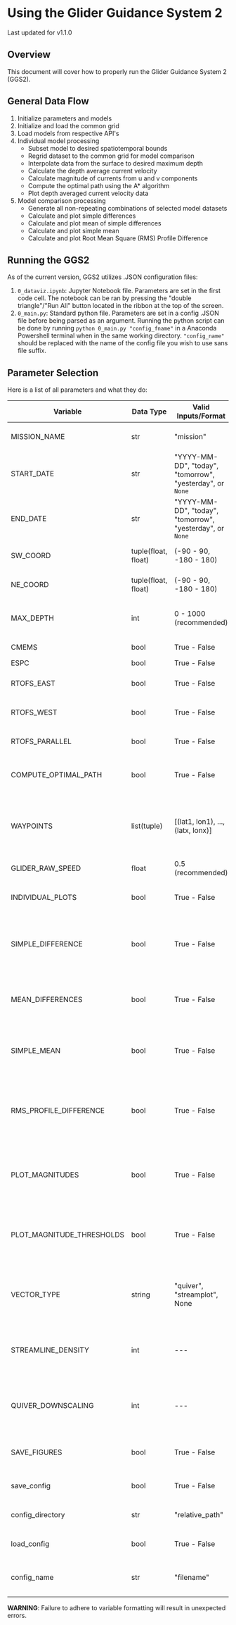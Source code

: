 # Using the Glider Guidance System 2

Last updated for v1.1.0

## Overview

This document will cover how to properly run the Glider Guidance System 2 (GGS2).

## General Data Flow

1. Initialize parameters and models
2. Initialize and load the common grid
3. Load models from respective API's
4. Individual model processing
    - Subset model to desired spatiotemporal bounds
    - Regrid dataset to the common grid for model comparison
    - Interpolate data from the surface to desired maximum depth
    - Calculate the depth average current velocity
    - Calculate magnitude of currents from u and v components
    - Compute the optimal path using the A* algorithm
    - Plot depth averaged current velocity data
5. Model comparison processing
    - Generate all non-repeating combinations of selected model datasets
    - Calculate and plot simple differences
    - Calculate and plot mean of simple differences
    - Calculate and plot simple mean
    - Calculate and plot Root Mean Square (RMS) Profile Difference

## Running the GGS2

As of the current version, GGS2 utilizes .JSON configuration files:

1. `0_dataviz.ipynb`: Jupyter Notebook file. Parameters are set in the first code cell. The notebook can be ran by pressing the "double triangle"/"Run All" button located in the ribbon at the top of the screen.
2. `0_main.py`: Standard python file. Parameters are set in a config .JSON file before being parsed as an argument. Running the python script can be done by running `python 0_main.py "config_fname"` in a Anaconda Powershell terminal when in the same working directory. `"config_name"` should be replaced with the name of the config file you wish to use sans file suffix.

## Parameter Selection

Here is a list of all parameters and what they do:

| Variable | Data Type | Valid Inputs/Format | Notes |
|---|---|---|---|
| MISSION_NAME | str | "mission" | Name of the mission configuration. |
| START_DATE | str | "YYYY-MM-DD", "today", "tomorrow", "yesterday", or `None` | Sample start date |
| END_DATE | str | "YYYY-MM-DD", "today", "tomorrow", "yesterday", or `None` | Sample end date |
| SW_COORD | tuple(float, float) | (-90 - 90, -180 - 180) | Southwest boundary coordinate |
| NE_COORD | tuple(float, float) | (-90 - 90, -180 - 180) | Northeast boundary coordinate |
| MAX_DEPTH | int | 0 - 1000 (recommended) | Maximum working depth (m) of glider model |
| CMEMS | bool | True - False | European Model |
| ESPC | bool | True - False | Navy Model |
| RTOFS_EAST | bool | True - False | NOAA model for US east coast |
| RTOFS_WEST | bool | True - False | NOAA model for US west coast |
| RTOFS_PARALLEL | bool | True - False | Experimental NOAA model for east coast |
| COMPUTE_OPTIMAL_PATH | bool | True - False | Compute the optimal path using an A* algorithm |
| WAYPOINTS | list(tuple) | [(lat1, lon1), ..., (latx, lonx)] | List of coordinates to pass into the A* algorithm. Minimum of 2 points are required |
| GLIDER_RAW_SPEED | float | 0.5 (recommended) | Raw speed of glider model |
| INDIVIDUAL_PLOTS | bool | True - False | Make plots of individual model products |
| SIMPLE_DIFFERENCE | bool | True - False | Make plots of simple differences of each non-repeating pair of models |
| MEAN_DIFFERENCES | bool | True - False | Plot the mean of the differences of each non-repeating pair of models |
| SIMPLE_MEAN | bool | True - False | Plot the simple mean of all selected model combinations |
| RMS_PROFILE_DIFFERENCE | bool | True - False | Plot the root mean square profile difference between all selected model combinations |
| PLOT_MAGNITUDES | bool | True - False | Make a plot of depth averaged current magnitude contours |
| PLOT_MAGNITUDE_THRESHOLDS | bool | True - False | Make a plot of depth averaged current magnitude threshold contours |
| VECTOR_TYPE | string | "quiver", "streamplot", None | Determines the vector type of the plot to show current direction |
| STREAMLINE_DENSITY | int | --- | Density of streamlines. Higher number = denser streamlines |
| QUIVER_DOWNSCALING | int | --- | Downsampling scalar for quiver plots. Higher number = Less quivers |
| SAVE_FIGURES | bool | True - False | Save figures locally in the GGS/figures directory |
| save_config | bool | True - False | Save current options as a JSON file |
| config_directory | str | "relative_path" | Directory that the config file will save to |
| load_config | bool | True - False | Load locally stored config file |
| config_name | str | "filename" | File name of the locally stored config file |

__WARNING__: Failure to adhere to variable formatting will result in unexpected errors.
